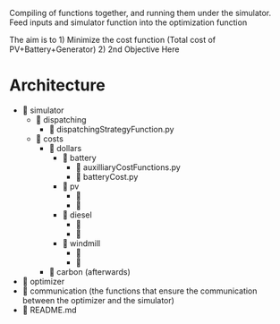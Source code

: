 Compiling of functions together, and running them under the simulator. Feed inputs and simulator function into the optimization function

The aim is to 1) Minimize the cost function (Total cost of PV+Battery+Generator)
              2) 2nd Objective Here
              
# Architecture
  - 📁 simulator
      - 📁 dispatching
          - 📑 dispatchingStrategyFunction.py
      - 📁 costs
          - 📁 dollars
              - 📁 battery
                  - 📑 auxilliaryCostFunctions.py
                  - 📑 batteryCost.py
              - 📁 pv
                  - 📑
                  - 📑
              - 📁 diesel
                  - 📑
                  - 📑
              - 📁 windmill
                  - 📑
                  - 📑
          - 📁 carbon (afterwards)
  - 📁 optimizer
  - 📁 communication (the functions that ensure the communication between the optimizer and the simulator)
  - 📑 README.md
